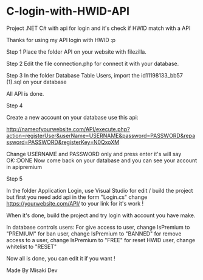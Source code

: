 # C-login-with-HWID-API
Project .NET C# with api for login and it's check if HWID match with a API


Thanks for using my API login with HWID :p

Step 1
Place the folder API on your website with filezilla.

Step 2
Edit the file connection.php for connect it with your database.

Step 3 
In the folder Database Table Users, import the id11198133_bb57 (1).sql on your database

All API is done.




Step 4

Create a new account on your database use this api:

http://nameofyourwebsite.com/API/execute.php?action=registerUser&userName=USERNAME&password=PASSWORD&repassword=PASSWORD&registerKey=N0QxoXM

Change USERNAME and PASSWORD only and press enter it's will say OK::DONE
Now come back on your database and you can see your account in apipremium

Step 5

In the folder Application Login, use Visual Studio for edit / build the project but first you need add api
in the form "Login.cs" change https://yourwebsite.com/API/ to your link for it's work !

When it's done, build the project and try login with account you have make.

In database controls users:
For give access to user, change IsPremium to "PREMIUM"
for ban user, change IsPremium to "BANNED"
for remove access to a user, change IsPremium to "FREE"
for reset HWID user, change whitelist to "RESET"


Now all is done, you can edit it if you want !

Made By Misaki Dev

